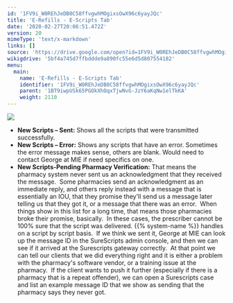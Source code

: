 ```yaml
---
id: '1FV9i_W0REhJeDB0C58ffvgwhMOgixsOwX96c6yayJQc'
title: 'E-Refills - E-Scripts Tab'
date: '2020-02-27T20:06:51.472Z'
version: 20
mimeType: 'text/x-markdown'
links: []
source: 'https://drive.google.com/open?id=1FV9i_W0REhJeDB0C58ffvgwhMOgixsOwX96c6yayJQc'
wikigdrive: '5bf4a745d7ffbddde9a890fc55e6d5d807554182'
menu:
  main:
    name: 'E-Refills - E-Scripts Tab'
    identifier: '1FV9i_W0REhJeDB0C58ffvgwhMOgixsOwX96c6yayJQc'
    parent: '1BT9iwpUSk65PGOkXhOqxTjwNvG-JzY6aKqNw1elTkKA'
    weight: 2110
---
```

![](../e-refills-e-scripts-tab.assets/1000020100000263000000CFC1AF416F06CC8E72.png)  

* <strong>New Scripts – Sent:</strong> Shows all the scripts that were transmitted successfully.
* <strong>New Scripts – Error:</strong> Shows any scripts that have an error. Sometimes the error message makes sense, others are blank. Would need to contact George at MIE if need specifics on one.
* <strong>New Scripts-Pending Pharmacy Verification:</strong> That means the pharmacy system never sent us an acknowledgment that they received the message.  Some pharmacies send an acknowledgment as an immediate reply, and others reply instead with a message that is essentially an IOU, that they promise they'll send us a message later telling us that they got it, or a message that there was an error.  When things show in this list for a long time, that means those pharmacies broke their promise, basically.  In these cases, the prescriber cannot be 100% sure that the script was delivered.
{{% system-name %}} handles on a script by script basis.  If we think we sent it, George at MIE can look up the message ID in the SureScripts admin console, and then we can see if it arrived at the Surescripts gateway correctly.  At that point we can tell our clients that we did everything right and it is either a problem with the pharmacy's software vendor, or a training issue at the pharmacy.  If the client wants to push it further (especially if there is a pharmacy that is a repeat offender), we can open a Surescripts case and list an example message ID that we show as sending that the pharmacy says they never got.
